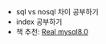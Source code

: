 - sql vs nosql 차이 공부하기
- index 공부하기
- 책 추천: [Real mysql8.0](http://www.kyobobook.co.kr/product/detailViewKor.laf?mallGb=KOR&ejkGb=KOR&barcode=2909101309302)